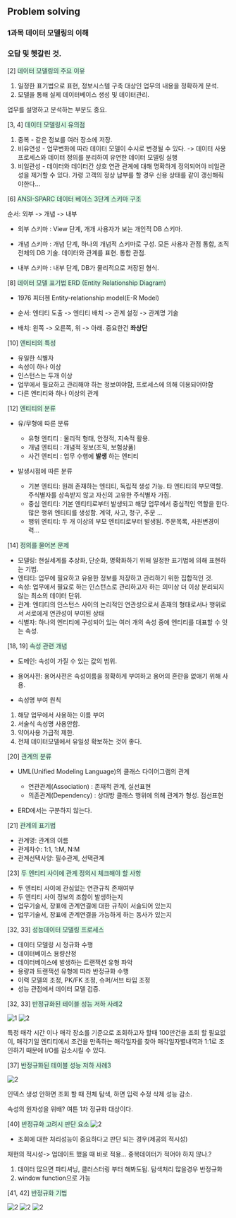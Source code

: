 ## Problem solving
### 1과목 데이터 모델링의 이해
### 오답 및 헷갈린 것.

[2]
<span style="color: #2D3748;background-color:#dcffe4"> 
 데이터 모델링의 주요 이유
</span>

1. 일정한 표기법으로 표현, 정보시스템 구축 대상인 업무의 내용을 정확하게 분석.
2. 모델을 통해 실제 데이터베이스 생성 및 데이터관리.

업무를 설명하고 분석하는 부분도 중요.


[3, 4] <span style="color: #2D3748;background-color:#dcffe4"> 
데이터 모델링시 유의점
</span>

1. 중복 - 같은 정보를 여러 장소에 저장.
2. 비유연성 - 업무변화에 따라 데이터 모델이 수시로 변경될 수 있다. -> 데이터 사용 프로세스와 데이터 정의를 분리하여 유연한 데이터 모델링 실행
3. 비일관성 - 데이터와 데이터간 상호 연관 관계에 대해 명확하게 정의되어야 비일관성을 제거할 수 있다. 가령 고객의 정상 납부를 할 경우 신용 상태를 같이 갱신해줘야한다...

[6] <span style="color: #2D3748;background-color:#dcffe4"> 
ANSI-SPARC 데이터 베이스 3단계 스키마 구조
</span>

순서: 외부 -> 개념 -> 내부

- 외부 스키마 : View 단계, 개개 사용자가 보는 개인적 DB 스키마. 

- 개념 스키마 : 개념 단계, 하나의 개념적 스키마로 구성. 모든 사용자 관점 통합, 조직 전체의 DB 기술. 데이터와 관계를 표현. 통합 관점.

- 내부 스키마 : 내부 단계, DB가 물리적으로 저장된 형식. 

[8] <span style="color: #2D3748;background-color:#dcffe4"> 
데이터 모델 표기법 ERD (Entity Relationship Diagram)
</span>

- 1976 피터첸 Entity-relationship model(E-R Model)

- 순서: 
    엔티티 도출 -> 엔티티 배치 -> 관계 설정 -> 관계명 기술

- 배치: 왼쪽 -> 오른쪽, 위 -> 아래. 중요한건 __좌상단__

[10] <span style="color: #2D3748;background-color:#dcffe4"> 
엔티티의 특성
</span>

- 유일한 식별자
- 속성이 하나 이상
- 인스턴스는 두개 이상
- 업무에서 필요하고 관리해야 하는 정보여야함, 프로세스에 의해 이용되어야함
- 다른 엔티티와 하나 이상의 관계

[12] <span style="color: #2D3748;background-color:#dcffe4"> 
엔티티의 분류
</span>

- 유/무형에 따른 분류    
    * 유형 엔티티 : 물리적 형태, 안정적, 지속적 활용.
    * 개념 엔티티 : 개념적 정보(조직, 보험상품)
    * 사건 엔티티 : 업무 수행에 __발생__ 하는 엔티티

- 발생시점에 따른 분류
    * 기본 엔티티: 원래 존재하는 엔티티, 독립적 생성 가능. 타 엔티티의 부모역할. 주식별자를 상속받지 않고 자신의 고유한 주식별자 가짐.
    * 중심 엔티티: 기본 엔티티로부터 발생되고 해당 업무에서 중심적인 역할을 한다. 많은 행위 엔티티를 생성함. 계약, 사고, 청구, 주문 ...
    * 행위 엔티티: 두 개 이상의 부모 엔티티로부터 발생됨. 주문목록, 사원변경이력...

[14] <span style="color: #2D3748;background-color:#dcffe4"> 
정의를 물어본 문제
</span>

- 모델링: 현실세계를 추상화, 단순화, 명확화하기 위해 일정한 표기법에 의해 표현하는 기법.
- 엔티티: 업무에 필요하고 유용한 정보를 저장하고 관리하기 위한 집합적인 것.
- 속성: 업무에서 필요로 하는 인스턴스로 관리하고자 하는 의미상 더 이상 분리되지 않는 최소의 데이터 단위.
- 관계: 엔티티의 인스턴스 사이의 논리적인 연관성으로서 존재의 형태로서나 행위로서 서로에게 연관성이 부여된 상태
- 식별자: 하나의 엔티티에 구성되어 있는 여러 개의 속성 중에 엔티티를 대표할 수 잇는 속성.


[18, 19] <span style="color: #2D3748;background-color:#dcffe4"> 
속성 관련 개념
</span>

- 도메인: 속성이 가질 수 있는 값의 범위.
- 용어사전: 용어사전은 속성이름을 정확하게 부여하고 용어의 혼란을 없애기 위해 사용.

- 속성명 부여 원칙
1. 해당 업무에서 사용하는 이름 부여
2. 서술식 속성명 사용안함.
3. 약어사용 가급적 제한.
4. 전체 데이터모델에서 유일성 확보하는 것이 좋다.

[20] <span style="color: #2D3748;background-color:#dcffe4"> 
관계의 분류
</span>

- UML(Unified Modeling Language)의 클래스 다이어그램의 관계
    * 연관관계(Association) : 존재적 관계, 실선표현
    * 의존관계(Dependency) : 상대방 클래스 행위에 의해 관계가 형성. 점선표현

- ERD에서는 구분하지 않는다.

[21] <span style="color: #2D3748;background-color:#dcffe4"> 
관계의 표기법
</span>

- 관계명: 관계의 이름
- 관계차수: 1:1, 1:M, N:M
- 관계선택사양: 필수관계, 선택관계


[23] <span style="color: #2D3748;background-color:#dcffe4"> 
두 엔티티 사이에 관계 정의시 체크해야 할 사항
</span>

- 두 엔티티 사이에 관심있는 연관규칙 존재여부
- 두 엔티티 사이 정보의 조합이 발생하는지
- 업무기술서, 장표에 관계연결에 대한 규칙이 서술되어 있는지
- 업무기술서, 장표에 관계연결을 가능하게 하는 동사가 있는지

[32, 33] <span style="color: #2D3748;background-color:#dcffe4"> 
성능데이터 모델링 프로세스
</span>

- 데이터 모델링 시 정규화 수행
- 데이터베이스 용량산정
- 데이터베이스에 발생하는 트랜잭션 유형 파악
- 용량과 트랜잭션 유형에 따라 반정규화 수행
- 이력 모델의 조정, PK/FK 조정, 슈퍼/서브 타입 조정
- 성능 관점에서 데이터 모델 검증.


[32, 33] <span style="color: #2D3748;background-color:#dcffe4"> 
반정규화된 테이블 성능 저하 사례2
</span>

![1](./r1.PNG)
![2](./r2.PNG)

특정 매각 시간 이나 매각 장소를 기준으로 조회하고자 할때 100만건을 조회 할 필요없이, 매각기일 엔티티에서 조건을 만족하는 매각일자를 찾아 매각일자별내역과 1:1로 조인하기 때문에 I/O를 감소시킬 수 있다.


[37] <span style="color: #2D3748;background-color:#dcffe4"> 
반정규화된 테이블 성능 저하 사례3
</span>

![2](./r3.PNG)

인덱스 생성 안하면 조회 할 때 전체 탐색, 하면 입력 수정 삭제 성능 감소.

속성의 원자성을 위배? 여튼 1차 정규화 대상이다.

[40] <span style="color: #2D3748;background-color:#dcffe4"> 
반정규화 고려시 판단 요소
</span>
![2](./r4.PNG)

- 조회에 대한 처리성능이 중요하다고 판단 되는 경우(제공의 적시성)

재현의 적시성-> 업데이트 했을 때 바로 적용... 중복데이터가 적어야 하지 않나.?

1. 데이터 많으면 파티셔닝, 클러스터링 부터 해봐도됨. 탐색처리 많을경우 반정규화
2. window function으로 가능


[41, 42] <span style="color: #2D3748;background-color:#dcffe4"> 
반정규화 기법
</span>

![2](./r5.PNG)
![2](./r6.PNG)
![2](./r7.PNG)
